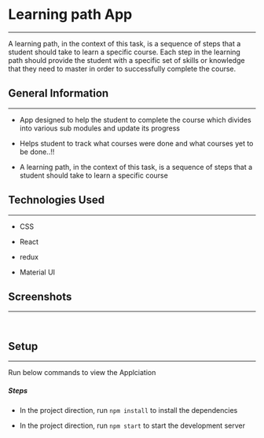 <h1>Learning path App</h1>
<hr><p>A learning path, in the context of this task, is a sequence of steps that a student should take to learn a specific course. Each step in the learning path should provide the student with a specific set of skills or knowledge that they need to master in order to successfully complete the course.</p><h2>General Information</h2>
<hr><ul>
<li>App designed to help the student to complete the course which divides into various sub modules and update its progress</li>
</ul><ul>
<li>Helps student to track what courses were done and what courses yet to be done..!!</li>
</ul><ul>
<li>A learning path, in the context of this task, is a sequence of steps that a student should take to learn a specific course</li>
</ul><h2>Technologies Used</h2>
<hr><ul>
<li>CSS</li>
</ul><ul>
<li>React</li>
</ul><ul>
<li>redux</li>
</ul><ul>
<li>Material UI</li>
</ul><h2>Screenshots</h2>
<hr><p><img src="https://res.cloudinary.com/dnzs8wzps/image/upload/v1679337471/learning_cards_ygadjw.png" alt=""></p><p><img src="https://res.cloudinary.com/dnzs8wzps/image/upload/v1679337473/resources_em9f9q.png" alt=""></p><h2>Setup</h2>
<hr><p>Run below commands to view the Applciation</p><h5>Steps</h5><ul>
<li>In the project direction, run <code>npm install</code> to install the dependencies</li>
</ul><ul>
<li>In the project direction, run <code>npm start</code> to start the development server</li>
</ul>